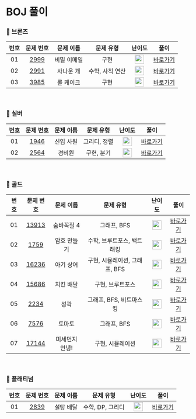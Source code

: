 # BOJ 풀이

### 🥉 <strong>브론즈</strong>

| 번호 |                  문제 번호                   |  문제 이름  |    문제 유형    |                                      난이도                                       |               풀이               |
| :--: | :------------------------------------------: | :---------: | :-------------: | :-------------------------------------------------------------------------------: | :------------------------------: |
|  01  | [2999](https://www.acmicpc.net/problem/2999) | 비밀 이메일 |      구현       | <img height="25px" width="25px" src="https://static.solved.ac/tier_small/5.svg"/> |  [바로가기](./Bronze/BOJ_2999)   |
|  02  | [2991](https://www.acmicpc.net/problem/2991) |  사나운 개  | 수학, 사칙 연산 | <img height="25px" width="25px" src="https://static.solved.ac/tier_small/3.svg"/> |  [바로가기](./Bronze/BOJ_2991)   |
|  03  | [3985](https://www.acmicpc.net/problem/3985) |  롤 케이크  |      구현       | <img height="25px" width="25px" src="https://static.solved.ac/tier_small/5.svg"/> | [바로가기](./Bronze/BOJ_3985.md) |

<br>

### 🥈 <strong>실버</strong>

| 번호 |                  문제 번호                   | 문제 이름 |  문제 유형   |                                       난이도                                       |                풀이                 |
| :--: | :------------------------------------------: | :-------: | :----------: | :--------------------------------------------------------------------------------: | :---------------------------------: |
|  01  | [1946](https://www.acmicpc.net/problem/1946) | 신입 사원 | 그리디, 정렬 | <img height="25px" width="25px" src="https://static.solved.ac/tier_small/10.svg"/> |  [바로가기](./Silver/BOJ_1946.md)   |
|  02  | [2564](https://www.acmicpc.net/problem/2564) |  경비원   |  구현, 분기  | <img height="25px" width="25px" src="https://static.solved.ac/tier_small/10.svg"/> | [바로가기](./Silver/BOJ_2564.md.md) |

<br>

### 🥇 <strong>골드</strong>

| 번호 |                   문제 번호                    |   문제 이름    |           문제 유형           |                                       난이도                                       |                풀이                |
| :--: | :--------------------------------------------: | :------------: | :---------------------------: | :--------------------------------------------------------------------------------: | :--------------------------------: |
|  01  | [13913](https://www.acmicpc.net/problem/13913) |   숨바꼭질 4   |          그래프, BFS          | <img height="25px" width="25px" src="https://static.solved.ac/tier_small/12.svg"/> |  [바로가기](./Gold/BOJ_13913.md)   |
|  02  |  [1759](https://www.acmicpc.net/problem/1759)  |  암호 만들기   |  수학, 브루트포스, 백트래킹   | <img height="25px" width="25px" src="https://static.solved.ac/tier_small/11.svg"/> |   [바로가기](./Gold/BOJ_1759.md)   |
|  03  | [16236](https://www.acmicpc.net/problem/16236) |   아기 상어    | 구현, 시뮬레이션, 그래프, BFS | <img height="25px" width="25px" src="https://static.solved.ac/tier_small/13.svg"/> | [바로가기](./Gold/BOJ_16236.md.md) |
|  04  | [15686](https://www.acmicpc.net/problem/15686) |   치킨 배달    |       구현, 브루트포스        | <img height="25px" width="25px" src="https://static.solved.ac/tier_small/11.svg"/> |  [바로가기](./Gold/BOJ_15686.md)   |
|  05  |  [2234](https://www.acmicpc.net/problem/2234)  |      성곽      |    그래프, BFS, 비트마스킹    | <img height="25px" width="25px" src="https://static.solved.ac/tier_small/12.svg"/> |   [바로가기](./Gold/BOJ_2234.md)   |
|  06  |  [7576](https://www.acmicpc.net/problem/7576)  |     토마토     |          그래프, BFS          | <img height="25px" width="25px" src="https://static.solved.ac/tier_small/11.svg"/> |   [바로가기](./Gold/BOJ_7576.md)   |
|  07  | [17144](https://www.acmicpc.net/problem/17144) | 미세먼지 안녕! |       구현, 시뮬레이션        | <img height="25px" width="25px" src="https://static.solved.ac/tier_small/12.svg"/> |  [바로가기](./Gold/BOJ_17144.md)   |

<br>

### 💎 <strong>플래티넘</strong>

| 번호 |                  문제 번호                   | 문제 이름 |    문제 유형     |                                       난이도                                       |     풀이      |
| :--: | :------------------------------------------: | :-------: | :--------------: | :--------------------------------------------------------------------------------: | :-----------: |
|  01  | [2839](https://www.acmicpc.net/problem/2839) | 설탕 배달 | 수학, DP, 그리디 | <img height="25px" width="25px" src="https://static.solved.ac/tier_small/20.svg"/> | [바로가기](.) |
